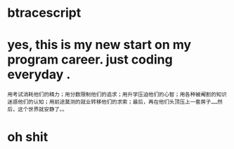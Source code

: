 btracescript
============
# yes, this is my new start on my program career. just coding everyday .


```
用考试消耗他们的精力；用分数限制他们的追求；用升学压迫他们的心智；用各种被阉割的知识迷惑他们的认知；用前途莫测的就业转移他们的求索；最后，再在他们头顶压上一套房子……然后，这个世界就安静了。。
```

# oh shit 
